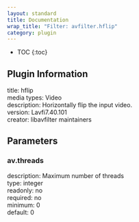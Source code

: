 ```yaml
---
layout: standard
title: Documentation
wrap_title: "Filter: avfilter.hflip"
category: plugin
---
```

* TOC
{:toc}

## Plugin Information

title: hflip  
media types:
Video  
description: Horizontally flip the input video.  
version: Lavfi7.40.101  
creator: libavfilter maintainers  

## Parameters

### av.threads

  
description:
Maximum number of threads  
type: integer  
readonly: no  
required: no  
minimum: 0  
default: 0  

